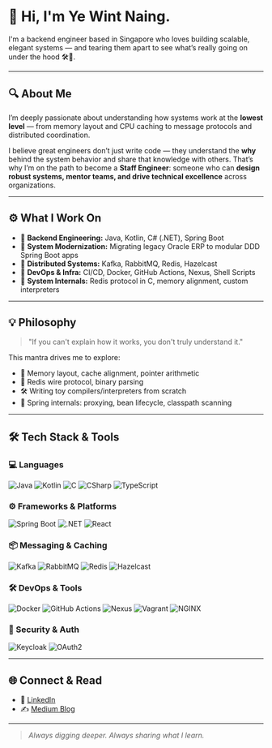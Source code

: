 # 👋 Hi, I'm Ye Wint Naing.

I'm a backend engineer based in Singapore who loves building scalable, elegant systems — and tearing them apart to see what’s really going on under the hood 🛠️🧠.

---

## 🔍 About Me

I’m deeply passionate about understanding how systems work at the **lowest level** — from memory layout and CPU caching to message protocols and distributed coordination.

I believe great engineers don’t just write code — they understand the **why** behind the system behavior and share that knowledge with others. That’s why I’m on the path to become a **Staff Engineer**: someone who can **design robust systems, mentor teams, and drive technical excellence** across organizations.

---

## ⚙️ What I Work On

- 🧰 **Backend Engineering:** Java, Kotlin, C# (.NET), Spring Boot
- 🔄 **System Modernization:** Migrating legacy Oracle ERP to modular DDD Spring Boot apps
- 📡 **Distributed Systems:** Kafka, RabbitMQ, Redis, Hazelcast
- 🔧 **DevOps & Infra:** CI/CD, Docker, GitHub Actions, Nexus, Shell Scripts
- 🧠 **System Internals:** Redis protocol in C, memory alignment, custom interpreters

---

## 💡 Philosophy

> "If you can't explain how it works, you don't truly understand it."

This mantra drives me to explore:

- 🔬 Memory layout, cache alignment, pointer arithmetic
- 🧪 Redis wire protocol, binary parsing
- 🛠️ Writing toy compilers/interpreters from scratch
- 🧵 Spring internals: proxying, bean lifecycle, classpath scanning

---

## 🛠️ Tech Stack & Tools

### 💻 Languages
![Java](https://img.shields.io/badge/Java-ED8B00?style=flat&logo=java&logoColor=white)
![Kotlin](https://img.shields.io/badge/Kotlin-7F52FF?style=flat&logo=kotlin&logoColor=white)
![C](https://img.shields.io/badge/C-00599C?style=flat&logo=c&logoColor=white)
![CSharp](https://img.shields.io/badge/C%23-239120?style=flat&logo=c-sharp&logoColor=white)
![TypeScript](https://img.shields.io/badge/TypeScript-3178C6?style=flat&logo=typescript&logoColor=white)

### ⚙️ Frameworks & Platforms
![Spring Boot](https://img.shields.io/badge/Spring%20Boot-6DB33F?style=flat&logo=spring-boot&logoColor=white)
![.NET](https://img.shields.io/badge/.NET-512BD4?style=flat&logo=dotnet&logoColor=white)
![React](https://img.shields.io/badge/React-61DAFB?style=flat&logo=react&logoColor=black)

### 📦 Messaging & Caching
![Kafka](https://img.shields.io/badge/Kafka-231F20?style=flat&logo=apache-kafka&logoColor=white)
![RabbitMQ](https://img.shields.io/badge/RabbitMQ-FF6600?style=flat&logo=rabbitmq&logoColor=white)
![Redis](https://img.shields.io/badge/Redis-DC382D?style=flat&logo=redis&logoColor=white)
![Hazelcast](https://img.shields.io/badge/Hazelcast-0183C4?style=flat)

### 🛠 DevOps & Tools
![Docker](https://img.shields.io/badge/Docker-2496ED?style=flat&logo=docker&logoColor=white)
![GitHub Actions](https://img.shields.io/badge/GitHub%20Actions-2088FF?style=flat&logo=github-actions&logoColor=white)
![Nexus](https://img.shields.io/badge/Nexus-4E8AB5?style=flat)
![Vagrant](https://img.shields.io/badge/Vagrant-1563FF?style=flat)
![NGINX](https://img.shields.io/badge/Nginx-009639?style=flat&logo=nginx&logoColor=white)

### 🔐 Security & Auth
![Keycloak](https://img.shields.io/badge/Keycloak-0066CC?style=flat&logo=keycloak&logoColor=white)
![OAuth2](https://img.shields.io/badge/OAuth2-EB5424?style=flat)

---

## 🌐 Connect & Read

- 💼 [LinkedIn](https://www.linkedin.com/in/ye-wint-naing-331624140/)
- ✍️ [Medium Blog](https://medium.com/@yewintt.naing)

---

> _Always digging deeper. Always sharing what I learn._
